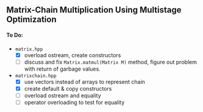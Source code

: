 ## Matrix-Chain Multiplication Using Multistage Optimization 

#### To Do:

- `matrix.hpp` 
    - [x] overload ostream, create constructors
    - [ ] discuss and fix `Matrix.matmul(Matrix M)` method, figure out 
    problem with return of garbage values. 

- `matrixchain.hpp`
    - [x] use vectors instead of arrays to represent chain 
    - [x] create default & copy constructors 
    - [ ] overload ostream and equality 
    - [ ] operator overloading to test for equality 
